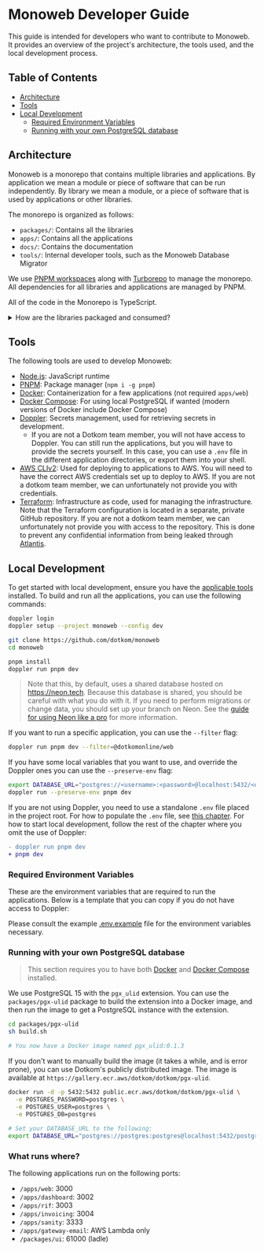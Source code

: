 # Monoweb Developer Guide

This guide is intended for developers who want to contribute to Monoweb. It provides an overview of the project's
architecture, the tools used, and the local development process.

## Table of Contents

- [Architecture](#architecture)
- [Tools](#tools)
- [Local Development](#local-development)
    - [Required Environment Variables](#required-environment-variables)
    - [Running with your own PostgreSQL database](#running-with-your-own-postgresql-database)

## Architecture

Monoweb is a monorepo that contains multiple libraries and applications. By application we mean a module or piece of
software that can be run independently. By library we mean a module, or a piece of software that is used by applications
or other libraries.

The monorepo is organized as follows:

- `packages/`: Contains all the libraries
- `apps/`: Contains all the applications
- `docs/`: Contains the documentation
- `tools/`: Internal developer tools, such as the Monoweb Database Migrator

We use [PNPM workspaces](https://pnpm.io/workspaces) along with [Turborepo](https://turbo.build/repo/docs) to manage the
monorepo. All dependencies for all libraries and applications are managed by PNPM.

All of the code in the Monorepo is TypeScript.

<details>
<summary>How are the libraries packaged and consumed?</summary>

You might wonder how we build the libraries so that the applications can consume them. The answer is that we don't. We
export the libraries as TypeScript source code, and consume them as TypeScript source code. In the default TypeScript
compiler, this would pose a problem, since the compiler does not want to enter `node_modules` directories.

However, since we use the Next.js Compiler for the web applications, and TSup for the other applications, we can tell
the Next.js Compiler or TSup compiler to bundle the libraries as part of the build process.

In Next.js, this is done by adding `transpilePackages` in the `next.config.mjs` files. In Tsup builds, we simply tell it
to bundle everything into a single file.

Examples of both can be found in the different applications in the `apps/` directory. For example, `apps/web` uses
Next.js, and `apps/gateway-email` uses TSup.
</details>

## Tools

The following tools are used to develop Monoweb:

- [Node.js](https://nodejs.org/): JavaScript runtime
- [PNPM](https://pnpm.io/): Package manager (`npm i -g pnpm`)
- [Docker](https://www.docker.com/): Containerization for a few applications (not required `apps/web`)
- [Docker Compose](https://docs.docker.com/compose/): For using local PostgreSQL if wanted (modern versions of Docker
  include Docker Compose)
- [Doppler](https://doppler.com/): Secrets management, used for retrieving secrets in development.
    - If you are not a Dotkom team member, you will not have access to Doppler. You can still run the applications, but
      you will have to provide the secrets yourself. In this case, you can use a `.env` file in the different
      application directories, or export them into your shell.
- [AWS CLIv2](https://aws.amazon.com/cli/): Used for deploying to applications to AWS. You will need to have the correct
  AWS credentials set up to deploy to AWS. If you are not a dotkom team member, we can unfortunately not provide you
  with credentials.
- [Terraform](https://www.terraform.io/): Infrastructure as code, used for managing the infrastructure. Note that the
  Terraform configuration is located in a separate, private GitHub repository. If you are not a dotkom team member, we
  can unfortunately not provide you with access to the repository. This is done to prevent any confidential information
  from being leaked through [Atlantis](https://www.runatlantis.io/).

## Local Development

To get started with local development, ensure you have the [applicable tools](#tools) installed. To build and run all the
applications, you can use the following commands:

```bash
doppler login
doppler setup --project monoweb --config dev

git clone https://github.com/dotkom/monoweb
cd monoweb

pnpm install
doppler run pnpm dev
```

> Note that this, by default, uses a shared database hosted on https://neon.tech. Because this database is shared, you
> should be careful with what you do with it. If you need to perform migrations or change data, you should set up your
> branch on Neon. See the [guide for using Neon like a pro](./using-neon-like-a-pro.md) for more information.

If you want to run a specific application, you can use the `--filter` flag:

```bash
doppler run pnpm dev --filter=@dotkomonline/web
```

If you have some local variables that you want to use, and override the Doppler ones you can use the `--preserve-env`
flag:

```bash
export DATABASE_URL="postgres://<username>:<password>@localhost:5432/<db_name>"
doppler run --preserve-env pnpm dev
```

If you are not using Doppler, you need to use a standalone `.env` file placed in the project root. For how to populate the `.env` file, see [this chapter](#required-environment-variables). For how to start local development, follow the rest of the chapter where you omit the use of Doppler:

```diff
- doppler run pnpm dev
+ pnpm dev
```

### Required Environment Variables

These are the environment variables that are required to run the applications. Below is a template that you can copy if
you do not have access to Doppler:

Please consult the example [.env.example](.env.example) file for the environment variables necessary.

### Running with your own PostgreSQL database

> This section requires you to have both [Docker](#tools) and [Docker Compose](#tools) installed.

We use PostgreSQL 15 with the `pgx_ulid` extension. You can use the `packages/pgx-ulid` package to build the extension
into a Docker image, and then run the image to get a PostgreSQL instance with the extension.

```bash
cd packages/pgx-ulid
sh build.sh

# You now have a Docker image named pgx_ulid:0.1.3
```

If you don't want to manually build the image (it takes a while, and is error prone), you can use Dotkom's publicly
distributed image. The image is available at `https://gallery.ecr.aws/dotkom/dotkom/pgx-ulid`.

```bash
docker run -d -p 5432:5432 public.ecr.aws/dotkom/dotkom/pgx-ulid \
  -e POSTGRES_PASSWORD=postgres \
  -e POSTGRES_USER=postgres \
  -e POSTGRES_DB=postgres
  
# Set your DATABASE_URL to the following:
export DATABASE_URL="postgres://postgres:postgres@localhost:5432/postgres"
```

### What runs where?

The following applications run on the following ports:

- `/apps/web`: 3000
- `/apps/dashboard`: 3002
- `/apps/rif`: 3003
- `/apps/invoicing`: 3004
- `/apps/sanity`: 3333
- `/apps/gateway-email`: AWS Lambda only
- `/packages/ui`: 61000 (ladle)

